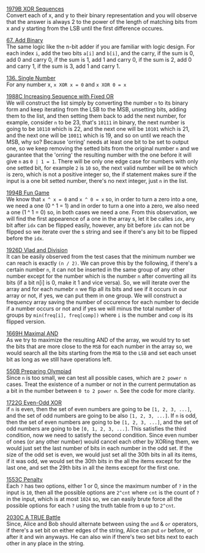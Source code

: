 [1979B XOR Sequences](https://codeforces.com/contest/1979/problem/B "1979B XOR Sequences") <br>
Convert each of x, and y to their binary representation and you will observe that the answer is always 2 to the power of the length of matching bits from x and y starting from the LSB until the first difference occures. <br>

[67. Add Binary](https://leetcode.com/problems/add-binary/description/ "67. Add Binary") <br>
The same logic like the n-bit adder if you are familiar with logic design. For each index `i`, add the two bits `a[i]` and `b[i]`, and the carry, if the sum is 0, add 0 and carry 0, if the sum is 1, add 1 and carry 0, if the sum is 2, add 0 and carry 1, if the sum is 3, add 1 and carry 1. <br>

[136. Single Number](https://leetcode.com/problems/single-number/description/ "136. Single Number") <br>
For any number x, `x XOR x = 0` and `x XOR 0 = x` <br>

[1988C Increasing Sequence with Fixed OR](https://codeforces.com/contest/1988/problem/C "1988C Increasing Sequence with Fixed OR") <br>
We will construct the list simply by converting the number `n` to its binary form and keep iterating from the LSB to the MSB, unsetting bits, adding them to the list, and then setting them back to add the next number, for example, consider `n` to be 23, that's `10111` in binary, the next number is going to be `10110` which is 22, and the next one will be `10101` which is 21, and the next one will be `10011` which is 19, and so on until we reach the MSB, why so? Because 'orring' needs at least one bit to be set to output one, so we keep removing the setted bits from the original number `n` and we gaurantee that the 'orring' the resulting number with the one before it will give `n` as `0 | 1 = 1`. There will be only one edge case for numbers with only one setted bit, for example `2` is `10` so, the next valid number will be `00` which is zero, which is not a positive integer so, the if statement makes sure if the input is a one bit setted number, there's no next integer, just `n` in the list.   <br>

[1994B Fun Game](https://codeforces.com/contest/1994/problem/B "1994B Fun Game") <br>
We know that `x ^ x = 0` and `x ^ 0 = x` so, in order to turn a zero into a one, we need a one (0 ^ 1 = 1) and in order to turn a one into a zero, we also need a one (1 ^ 1 = 0) so, in both cases we need a one. From this observation, we will find the first appearence of a one in the array s, let it be calles `idx`, any bit after `idx` can be flipped easily, however, any bit before `idx` can not be flipped so we iterate over the s string and see if there's any bit to be flipped before the `idx`. <br>

[1926D Vlad and Division](https://codeforces.com/contest/1926/problem/D "1926D Vlad and Division") <br> It can be easily observed from the test cases that the minimum number we can reach is exactly `(n / 2)`. We can prove this by the following, if there's a certain number `n`, it can not be inserted in the same group of any other number except for the number which is the number `n` after converting all its bits (if a bit n[i] is 0, make it 1 and vice versa). So, we will iterate over the array and for each numebr `n` we flip all its bits and see if it occurs in our array or not, if yes, we can put them in one group. We will construct a frequency array saving the number of occurence for each number to decide if a number occurs or not and if yes we will minus the total number of groups by `min(freq[i], freq[comp])` where `i` is the number and `comp` is its flipped version.
 <br>

[1669H Maximal AND](https://codeforces.com/problemset/problem/1669/H "1669H Maximal AND") <br> 
As we try to maximize the resulting AND of the array, we would try to set the bits that are more close to the `MSB` for each number in the array so, we would search all the bits starting from the `MSB` to the `LSB` and set each unset bit as long as we still have operations left.
 <br>

[550B Preparing Olympiad](https://codeforces.com/problemset/problem/550/B "550B Preparing Olympiad") <br> 
Since `n` is too small, we can test all possible cases, which are `2 power n` cases. Treat the existence of a number or not in the current permutation as a bit in the number between `0 to 2 power n`. See the code for more clarity.
 <br>

[1722G Even-Odd XOR](https://codeforces.com/problemset/problem/1722/G "1722G Even-Odd XOR") <br> 
if `n` is even, then the set of even numbers are going to be `[1, 2, 3, ...]`, and the set of odd numbers are going to be also `[1, 2, 3, ...]`. If `n` is odd, then the set of even numbers are going to be `[1, 2, 3, ...]`, and the set of odd numbers are going to be `[0, 1, 2, 3, ...]`. This satisfies the third condition, now we need to satisfy the second condition. Since even number of ones (or any other number) would cancel each other by XORing them, we would just set the last number of bits in each number in the odd set. If the size of the odd set is even, we would just set all the 30th bits in all its items, if it was odd, we would set the 30th bits in the all the items except for the last one, and set the 29th bits in all the items except for the first one.
 <br>

[1553C Penalty](https://codeforces.com/contest/1553/problem/C "1553C Penalty") <br> 
Each `?` has two options, either 1 or 0, since the maximum number of `?` in the input is `10`, then all the possible options are `2^cnt` where `cnt` is the count of `?` in the input, which is at most `1024` so, we can easily brute force all the possible options for each `?` using the truth table from `0` up to `2^cnt`.<br>

[2030C A TRUE Battle](https://codeforces.com/contest/2030/problem/C "2030C A TRUE Battle") <br> 
Since, Alice and Bob should alternate between using the `and` & `or` operators, if there's a set bit on either edges of the string, Alice can put `or` before, or after it and win anyways. He can also win if there's two set bits next to each other in any place in the string. <br>
